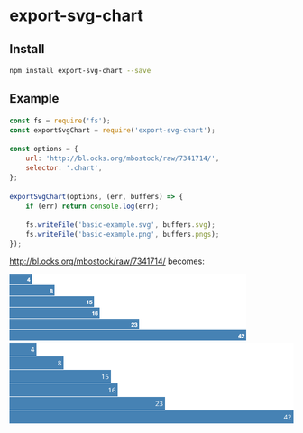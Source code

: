 export-svg-chart
================

## Install

```sh
npm install export-svg-chart --save
```

## Example

```js
const fs = require('fs');
const exportSvgChart = require('export-svg-chart');

const options = {
    url: 'http://bl.ocks.org/mbostock/raw/7341714/',
    selector: '.chart',
};

exportSvgChart(options, (err, buffers) => {
    if (err) return console.log(err);

    fs.writeFile('basic-example.svg', buffers.svg);
    fs.writeFile('basic-example.png', buffers.pngs);
});
```

http://bl.ocks.org/mbostock/raw/7341714/ becomes:

[![basic example PNG](./basic-example.png)](./basic-example.png)
[![basic example SVG](./basic-example.svg)](./basic-example.svg)

